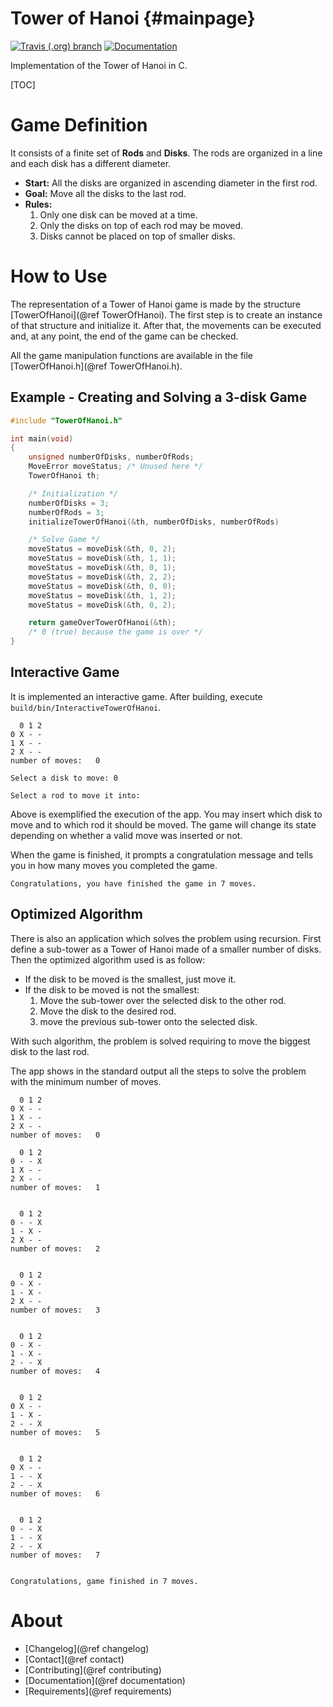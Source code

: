 # Tower of Hanoi {#mainpage}

[![Travis (.org) branch](https://img.shields.io/travis/lucasguesserts/tower_of_hanoi/master?label=Build%20Master)](https://travis-ci.org/lucasguesserts/tower_of_hanoi) [![Documentation](https://codedocs.xyz/lucasguesserts/tower_of_hanoi.svg)](https://codedocs.xyz/lucasguesserts/tower_of_hanoi/) 

Implementation of the Tower of Hanoi in C.

[TOC]

# Game Definition

It consists of a finite set of **Rods** and **Disks**.
The rods are organized in a line and each disk has a
different diameter.

- **Start:** All the disks are organized in ascending diameter in the first rod.
- **Goal:** Move all the disks to the last rod.
- **Rules:**
  1. Only one disk can be moved at a time.
  2. Only the disks on top of each rod may be moved.
  3. Disks cannot be placed on top of smaller disks.

# How to Use

The representation of a Tower of Hanoi game is made
by the structure [TowerOfHanoi](@ref TowerOfHanoi). The first step is
to create an instance of that structure and initialize
it. After that, the movements can be executed and,
at any point, the end of the game can be checked.

All the game manipulation functions are available
in the file [TowerOfHanoi.h](@ref TowerOfHanoi.h).

## Example - Creating and Solving a 3-disk Game

```c
#include "TowerOfHanoi.h"

int main(void)
{
    unsigned numberOfDisks, numberOfRods;
    MoveError moveStatus; /* Unused here */
    TowerOfHanoi th;

    /* Initialization */
    numberOfDisks = 3;
    numberOfRods = 3;
    initializeTowerOfHanoi(&th, numberOfDisks, numberOfRods)

    /* Solve Game */
    moveStatus = moveDisk(&th, 0, 2);
    moveStatus = moveDisk(&th, 1, 1);
    moveStatus = moveDisk(&th, 0, 1);
    moveStatus = moveDisk(&th, 2, 2);
    moveStatus = moveDisk(&th, 0, 0);
    moveStatus = moveDisk(&th, 1, 2);
    moveStatus = moveDisk(&th, 0, 2);

    return gameOverTowerOfHanoi(&th);
    /* 0 (true) because the game is over */
}
```

## Interactive Game

It is implemented an interactive game. After building,
execute `build/bin/InteractiveTowerOfHanoi`.

```
  0 1 2
0 X - -
1 X - -
2 X - -
number of moves:   0

Select a disk to move: 0

Select a rod to move it into:
```

Above is exemplified the execution of the app.
You may insert which disk to move and to which
rod it should be moved. The game will change its
state depending on whether a valid move was
inserted or not.

When the game is finished, it prompts a
congratulation message and tells you in how many
moves you completed the game.

```
Congratulations, you have finished the game in 7 moves.
```

## Optimized Algorithm

There is also an application which solves the problem
using recursion. First define a sub-tower as
a Tower of Hanoi made of a smaller number of disks.
Then the optimized algorithm used is as follow:

- If the disk to be moved is the smallest, just move it.
- If the disk to be moved is not the smallest:
  1. Move the sub-tower over the selected disk to the
     other rod.
  1. Move the disk to the desired rod.
  1. move the previous sub-tower onto the selected disk.

With such algorithm, the problem is solved requiring to move
the biggest disk to the last rod.

The app shows in the standard output all the steps
to solve the problem with the minimum number of moves.

```
  0 1 2
0 X - -
1 X - -
2 X - -
number of moves:   0

  0 1 2
0 - - X
1 X - -
2 X - -
number of moves:   1


  0 1 2
0 - - X
1 - X -
2 X - -
number of moves:   2


  0 1 2
0 - X -
1 - X -
2 X - -
number of moves:   3


  0 1 2
0 - X -
1 - X -
2 - - X
number of moves:   4


  0 1 2
0 X - -
1 - X -
2 - - X
number of moves:   5


  0 1 2
0 X - -
1 - - X
2 - - X
number of moves:   6


  0 1 2
0 - - X
1 - - X
2 - - X
number of moves:   7


Congratulations, game finished in 7 moves.
```

# About

- [Changelog](@ref changelog)
- [Contact](@ref contact)
- [Contributing](@ref contributing)
- [Documentation](@ref documentation)
- [Requirements](@ref requirements)
